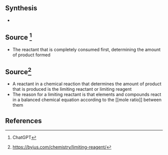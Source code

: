 ## Synthesis
- 
## Source [^1]
- The reactant that is completely consumed first, determining the amount of product formed

## Source[^2]
- A reactant in a chemical reaction that determines the amount of product that is produced is the limiting reactant or limiting reagent
- The reason for a limiting reactant is that elements and compounds react in a balanced chemical equation according to the [[mole ratio]] between them
## References

[^1]: ChatGPT
[^2]: https://byjus.com/chemistry/limiting-reagent/